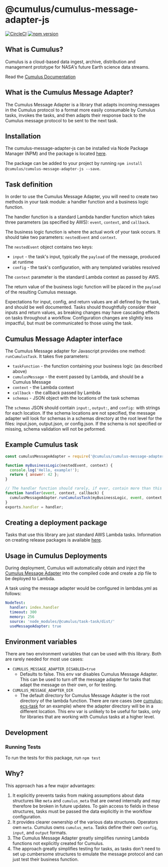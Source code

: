# @cumulus/cumulus-message-adapter-js

[![CircleCI](https://circleci.com/gh/nasa/cumulus-message-adapter-js.svg?style=svg)](https://circleci.com/gh/nasa/cumulus-message-adapter-js)
[![npm version](https://badge.fury.io/js/%40cumulus%2Fcumulus-message-adapter-js.svg)](https://badge.fury.io/js/%40cumulus%2Fcumulus-message-adapter-js)


## What is Cumulus?

Cumulus is a cloud-based data ingest, archive, distribution and management
prototype for NASA's future Earth science data streams.

Read the [Cumulus Documentation](https://cumulus-nasa.github.io/)

## What is the Cumulus Message Adapter?

The Cumulus Message Adapter is a library that adapts incoming messages in the
Cumulus protocol to a format more easily consumable by Cumulus tasks, invokes
the tasks, and then adapts their response back to the Cumulus message protocol
to be sent to the next task.

## Installation

The cumulus-message-adapter-js can be installed via Node Package Manager (NPM) and the package is located [here](https://www.npmjs.com/package/@cumulus/cumulus-message-adapter-js).

The package can be added to your project by running `npm install @cumulus/cumulus-message-adapter-js --save`.

## Task definition

In order to use the Cumulus Message Adapter, you will need to create two
methods in your task module: a handler function and a business logic function.

The handler function is a standard Lambda handler function which takes three
parameters (as specified by AWS): `event`, `context`, and `callback`.

The business logic function is where the actual work of your task occurs. It
should take two parameters: `nestedEvent` and `context`.

The `nestedEvent` object contains two keys:

  * `input` - the task's input, typically the `payload` of the message,
    produced at runtime
  * `config` - the task's configuration, with any templated variables
    resolved

The `context` parameter is the standard Lambda context as passed by AWS.

The return value of the business logic function will be placed in the
`payload` of the resulting Cumulus message.

Expectations for input, config, and return values are all defined by the task,
and should be well documented. Tasks should thoughtfully consider their inputs
and return values, as breaking changes may have cascading effects on tasks
throughout a workflow. Configuration changes are slightly less impactful, but
must be communicated to those using the task.

## Cumulus Message Adapter interface

The Cumulus Message adapter for Javascript provides one method:
`runCumulusTask`. It takes five parameters:

  * `taskFunction` - the function containing your business logic (as described
    above)
  * `cumulusMessage` - the event passed by Lambda, and should be a Cumulus
    Message
  * `context` - the Lambda context
  * `callback` - the callback passed by Lambda
  * `schemas` - JSON object with the locations of the task schemas

The `schemas` JSON should contain `input:`, `output:`, and `config:` with strings for each location. If the schema locations are not specified, the message adapter will look for schemas in a schemas directory at the root level for the files: input.json, output.json, or config.json. If the schema is not specified or missing, schema validation will not be peformed.

## Example Cumulus task

```javascript
const cumulusMessageAdapter = require('@cumulus/cumulus-message-adapter-js');

function myBusinessLogic(nestedEvent, context) {
  console.log('Hello, example!');
  return { answer: 42 };
}

// The handler function should rarely, if ever, contain more than this line
function handler(event, context, callback) {
  cumulusMessageAdapter.runCumulusTask(myBusinessLogic, event, context, callback, schemas);
}
exports.handler = handler;
```

## Creating a deployment package

Tasks that use this library are just standard AWS Lambda tasks. Information on
creating release packages is available [here](https://docs.aws.amazon.com/lambda/latest/dg/deployment-package-v2.html).

## Usage in Cumulus Deployments

During deployment, Cumulus will automatically obtain and inject the [Cumulus Message Adapter](https://github.com/cumulus-nasa/cumulus-message-adapter)
into the compiled code and create a zip file to be deployed to Lambda.

A task using the message adapter would be configured in lambdas.yml as follows:

```yaml
NodeTest:
  handler: index.handler
  timeout: 300
  memory: 256
  source: 'node_modules/@cumulus/task-task/dist/'
  useMessageAdapter: true
```

## Environment variables

There are two environment variables that can be used with this library. Both are rarely needed for most use cases:

- `CUMULUS_MESSAGE_ADAPTER_DISABLED=true`
  - Defaults to false. This env var disables Cumulus Message Adapter. This can be used to turn off the message adapter for tasks that adapt the message on their own, or for testing.
- `CUMULUS_MESSAGE_ADAPTER_DIR`
  - The default directory for Cumulus Message Adapter is the root directory of the lambda function. There are rare cases (see [cumulus-ecs-task](https://github.com/cumulus-nasa/cumulus-ecs-task) for an example) where the adapter directory will be in a different location. This env var is unlikely to be useful for tasks, only for libraries that are working with Cumulus tasks at a higher level.

## Development

### Running Tests

To run the tests for this package, run `npm test`

## Why?

This approach has a few major advantages:

1. It explicitly prevents tasks from making assumptions about data structures
   like `meta` and `cumulus_meta` that are owned internally and may therefore
   be broken in future updates. To gain access to fields in these structures,
   tasks must be passed the data explicitly in the workflow configuration.
1. It provides clearer ownership of the various data structures. Operators own
   `meta`. Cumulus owns `cumulus_meta`. Tasks define their own `config`,
   `input`, and `output` formats.
1. The Cumulus Message Adapter greatly simplifies running Lambda functions not
   explicitly created for Cumulus.
1. The approach greatly simplifies testing for tasks, as tasks don't need to
   set up cumbersome structures to emulate the message protocol and can just
   test their business function.
